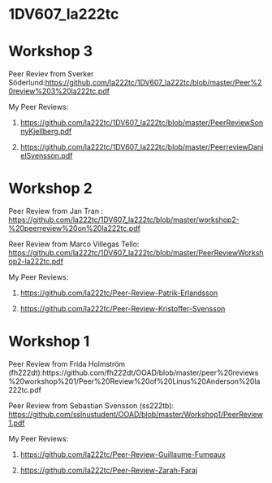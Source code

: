 # 1DV607_la222tc
<h1>Workshop 3</h1>

Peer Reviev from Sverker Söderlund:https://github.com/la222tc/1DV607_la222tc/blob/master/Peer%20review%203%20la222tc.pdf

My Peer Reviews:

1. https://github.com/la222tc/1DV607_la222tc/blob/master/PeerReviewSonnyKjellberg.pdf

2. https://github.com/la222tc/1DV607_la222tc/blob/master/PeerreviewDanielSvensson.pdf

<h1>Workshop 2</h1>

Peer Review from Jan Tran : https://github.com/la222tc/1DV607_la222tc/blob/master/workshop2-%20peerreview%20on%20la222tc.pdf

Reer Review from Marco Villegas Tello: https://github.com/la222tc/1DV607_la222tc/blob/master/PeerReviewWorkshop2-la222tc.pdf

My Peer Reviews:

1. https://github.com/la222tc/Peer-Review-Patrik-Erlandsson

2. https://github.com/la222tc/Peer-Review-Kristoffer-Svensson


<h1>Workshop 1</h1>
Peer Review from Frida Holmström (fh222dt):https://github.com/fh222dt/OOAD/blob/master/peer%20reviews%20workshop%201/Peer%20Review%20of%20Linus%20Anderson%20la222tc.pdf

Peer Review from Sebastian Svensson (ss222tb): https://github.com/sslnustudent/OOAD/blob/master/Workshop1/PeerReview1.pdf


My Peer Reviews:

1. https://github.com/la222tc/Peer-Review-Guillaume-Fumeaux

2. https://github.com/la222tc/Peer-Review-Zarah-Faraj
